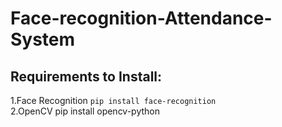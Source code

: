 # Face-recognition-Attendance-System
## Requirements to Install:
1.Face Recognition ``pip install face-recognition`` <br>
2.OpenCV pip install opencv-python
